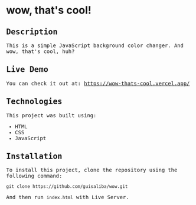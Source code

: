 # wow, that's cool!

<samp>

## Description

This is a simple JavaScript background color changer. And wow, that's cool, huh?

## Live Demo

You can check it out at: https://wow-thats-cool.vercel.app/

## Technologies

This project was built using:

- HTML
- CSS
- JavaScript

## Installation

To install this project, clone the repository using the following command:

```
git clone https://github.com/guisaliba/wow.git
```

And then run `index.html` with Live Server.
</samp>
